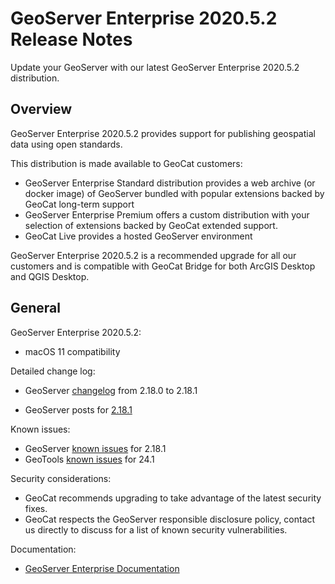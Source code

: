 GeoServer Enterprise 2020.5.2 Release Notes
===========================================

Update your GeoServer with our latest GeoServer Enterprise 2020.5.2 distribution.

Overview
--------

GeoServer Enterprise 2020.5.2 provides support for publishing geospatial data using open standards.

This distribution is made available to GeoCat customers:

* GeoServer Enterprise Standard distribution provides a web archive (or docker image) of GeoServer bundled with popular extensions backed by GeoCat long-term support
* GeoServer Enterprise Premium offers a custom distribution with your selection of extensions backed by GeoCat extended support.
* GeoCat Live provides a hosted GeoServer environment

GeoServer Enterprise 2020.5.2 is a recommended upgrade for all our customers and is compatible with GeoCat Bridge for both ArcGIS Desktop and QGIS Desktop.

General
-------

GeoServer Enterprise 2020.5.2:

* macOS 11 compatibility

Detailed change log:

* GeoServer  [changelog](https://osgeo-org.atlassian.net/issues/?jql=project%20%3D%20GEOS%20AND%20fixVersion%20in%20(2.18.1)%20AND%20status%20not%20in%20(Open)) from  2.18.0 to 2.18.1

* GeoServer posts for [2.18.1](http://geoserver.org/announcements/2020/11/23/geoserver-2-18-1-released.html)

Known issues:

* GeoServer [known issues](https://osgeo-org.atlassian.net/issues/?jql=project%20%3D%20GEOS%20AND%20type%20%3D%20Bug%20AND%20NOT%20component%20in%20(%22Community%20modules%22)%20AND%20affectedVersion%20in%20(2.18-RC%2C2.18.0%2C2.18.1)%20AND%20(Resolution%20%3D%20Unresolved%20OR%20fixVersion%20%3E%202.18.1%20)) for 2.18.1
* GeoTools [known issues](https://osgeo-org.atlassian.net/issues/?jql=project%20%3D%20GEOT%20AND%20type%20%3D%20Bug%20AND%20component%20!%3D%20unsupported%20AND%20affectedVersion%20in%20(24-RC%2C24.0%2C24.1)%20AND%20(Resolution%20%3D%20Unresolved%20OR%20fixVersion%20%3E%2024.1%20)) for 24.1

Security considerations:

* GeoCat recommends upgrading to take advantage of the latest security fixes.
* GeoCat respects the GeoServer responsible disclosure policy, contact us directly to discuss for a list of known security vulnerabilities. 

Documentation:

* [GeoServer Enterprise Documentation](https://www.geocat.net/docs/geoserver-enterprise/2020.5.2/)
